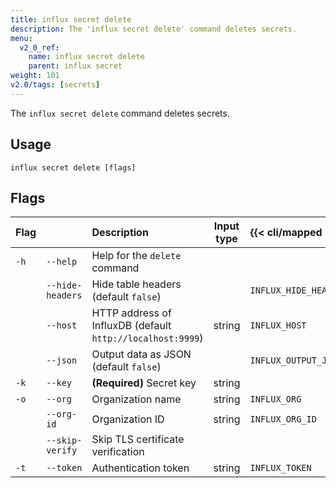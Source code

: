 ```yaml
---
title: influx secret delete
description: The 'influx secret delete' command deletes secrets.
menu:
  v2_0_ref:
    name: influx secret delete
    parent: influx secret
weight: 101
v2.0/tags: [secrets]
---
```


The `influx secret delete` command deletes secrets.

## Usage
```
influx secret delete [flags]
```

## Flags
| Flag |                  | Description                                                | Input type | {{< cli/mapped >}}    |
|:---- |:---              |:-----------                                                |:----------:|:------------------    |
| `-h` | `--help`         | Help for the `delete` command                              |            |                       |
|      | `--hide-headers` | Hide table headers (default `false`)                       |            | `INFLUX_HIDE_HEADERS` |
|      | `--host`         | HTTP address of InfluxDB (default `http://localhost:9999`) | string     | `INFLUX_HOST`         |
|      | `--json`         | Output data as JSON (default `false`)                      |            | `INFLUX_OUTPUT_JSON`  |
| `-k` | `--key`          | **(Required)** Secret key                                  | string     |                       |
| `-o` | `--org`          | Organization name                                          | string     | `INFLUX_ORG`          |
|      | `--org-id`       | Organization ID                                            | string     | `INFLUX_ORG_ID`       |
|      | `--skip-verify`  | Skip TLS certificate verification                          |            |                       |
| `-t` | `--token`        | Authentication token                                       | string     | `INFLUX_TOKEN`        |

